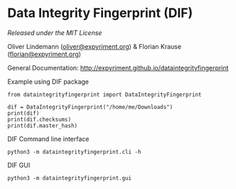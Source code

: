 Data Integrity Fingerprint (DIF)
================================

*Released under the MIT License*

Oliver Lindemann (oliver@expyriment.org) & Florian Krause (florian@expyriment.org)

General Documentation: http://expyriment.github.io/dataintegrityfingerprint

Example using DIF package
```
from dataintegrityfingerprint import DataIntegrityFingerprint

dif = DataIntegrityFingerprint("/home/me/Downloads")
print(dif)
print(dif.checksums)
print(dif.master_hash)
```

DIF Command line interface
```
python3 -m dataintegrityfingerprint.cli -h
```


DIF GUI
```
python3 -m dataintegrityfingerprint.gui
```

